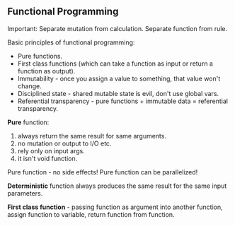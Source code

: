 Functional Programming
-

Important:
Separate mutation from calculation.
Separate function from rule.

Basic principles of functional programming:
* Pure functions.
* First class functions (which can take a function as input or return a function as output).
* Immutability - once you assign a value to something, that value won't change.
* Disciplined state - shared mutable state is evil, don't use global vars.
* Referential transparency - pure functions + immutable data = referential transparency.

**Pure** function:
1. always return the same result for same arguments.
2. no mutation or output to I/O etc.
3. rely only on input args.
4. it isn't void function.

Pure function - no side effects!
Pure function can be parallelized!

**Deterministic** function always produces the same result for the same input parameters.

**First class function** - passing function as argument into another function,
assign function to variable, return function from function.
